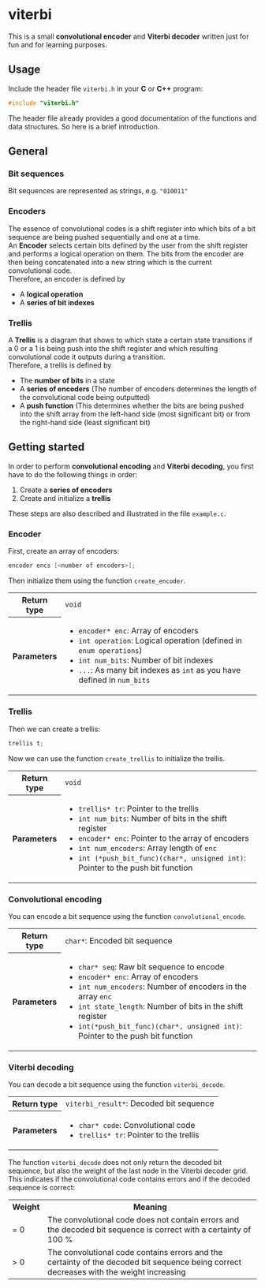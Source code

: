 # viterbi
This is a small **convolutional encoder** and **Viterbi decoder** written just for fun and for learning purposes.

## Usage
Include the header file `viterbi.h` in your **C** or **C++** program:
```C
#include "viterbi.h"
```

The header file already provides a good documentation of the functions and data structures. So here is a brief introduction.

## General

### Bit sequences
Bit sequences are represented as strings, e.g. `"010011"`

### Encoders
The essence of convolutional codes is a shift register into which bits of a bit sequence are being pushed sequentially and one at a time.<br />
An **Encoder** selects certain bits defined by the user from the shift register and performs a logical operation on them. The bits from the encoder are then being concatenated into a new string which is the current convolutional code.<br />
Therefore, an encoder is defined by
- A **logical operation**
- A **series of bit indexes**

### Trellis
A **Trellis** is a diagram  that shows to which state a certain state transitions if a 0 or a 1 is being push into the shift register and which resulting convolutional code it outputs during a transition.<br />
Therefore, a trellis is defined by
- The **number of bits** in a state
- A **series of encoders** (The number of encoders determines the length of the convolutional code being outputted)
- A **push function** (This determines whether the bits are being pushed into the shift array from the left-hand side (most significant bit) or from the right-hand side (least significant bit)

## Getting started
In order to perform **convolutional encoding** and **Viterbi decoding**, you first have to do the following things in order:
1. Create a **series of encoders**
2. Create and initialize a **trellis**

These steps are also described and illustrated in the file `example.c`.

### Encoder
First, create an array of encoders:
```C
encoder encs [<number of encoders>];
```
Then initialize them using the function `create_encoder`.
<table>
  <tr>
    <th>Return type</th>
    <td><code>void</code></td>
  </tr>
  <tr>
    <th>Parameters</th>
    <td>
      <ul>
        <li><code>encoder* enc</code>: Array of encoders</li>
        <li><code>int operation</code>: Logical operation (defined in <code>enum operations</code>)</li>
        <li><code>int num_bits</code>: Number of bit indexes</li>
        <li><code>...</code>: As many bit indexes as <code>int</code> as you have defined in <code>num_bits</code></li>
      </ul>
    </td>
  </tr>
</table>


### Trellis
Then we can create a trellis:
```C
trellis t;
```
Now we can use the function `create_trellis` to initialize the trellis.
<table>
  <tr>
    <th>Return type</th>
    <td><code>void</code></td>
  </tr>
  <tr>
    <th>Parameters</th>
    <td>
      <ul>
        <li><code>trellis* tr</code>: Pointer to the trellis</li>
        <li><code>int num_bits</code>: Number of bits in the shift register</li>
        <li><code>encoder* enc</code>: Pointer to the array of encoders</li>
        <li><code>int num_encoders</code>: Array length of <code>enc</code></li>
        <li><code>int (*push_bit_func)(char*, unsigned int)</code>: Pointer to the push bit function</li>
      </ul>
    </td>
  </tr>
</table>

### Convolutional encoding
You can encode a bit sequence using the function `convolutional_encode`.
<table>
  <tr>
    <th>Return type</th>
    <td><code>char*</code>: Encoded bit sequence</td>
  </tr>
  <tr>
    <th>Parameters</th>
    <td>
      <ul>
        <li><code>char* seq</code>: Raw bit sequence to encode</li>
        <li><code>encoder* enc</code>: Array of encoders</li>
        <li><code>int num_encoders</code>: Number of encoders in the array <code>enc</code></li>
        <li><code>int state_length</code>: Number of bits in the shift register</li>
        <li><code>int(*push_bit_func)(char*, unsigned int)</code>: Pointer to the push bit function</li>
      </ul>
    </td>
  </tr>
</table>

### Viterbi decoding
You can decode a bit sequence using the function `viterbi_decode`.
<table>
  <tr>
    <th>Return type</th>
    <td><code>viterbi_result*</code>: Decoded bit sequence</td>
  </tr>
  <tr>
    <th>Parameters</th>
    <td>
      <ul>
        <li><code>char* code</code>: Convolutional code</li>
        <li><code>trellis* tr</code>: Pointer to the trellis</li>
      </ul>
    </td>
  </tr>
</table>

The function `viterbi_decode` does not only return the decoded bit sequence, but also the weight of the last node in the Viterbi decoder grid. This indicates if the convolutional code contains errors and if the decoded sequence is correct:
<table>
  <tr>
    <th>Weight</th>
    <th>Meaning</th>
  </tr>
  <tr>
    <td>= 0</td>
    <td>The convolutional code does not contain errors and the decoded bit sequence is correct with a certainty of 100 %</td>
  </tr>
  <tr>
    <td>> 0</td>
    <td>The convolutional code contains errors and the certainty of the decoded bit sequence being correct decreases with the weight increasing</td>
  </tr>
</table>
